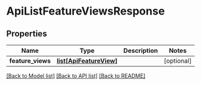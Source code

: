 # ApiListFeatureViewsResponse

## Properties
Name | Type | Description | Notes
------------ | ------------- | ------------- | -------------
**feature_views** | [**list[ApiFeatureView]**](ApiFeatureView.md) |  | [optional] 

[[Back to Model list]](../README.md#documentation-for-models) [[Back to API list]](../README.md#documentation-for-api-endpoints) [[Back to README]](../README.md)


